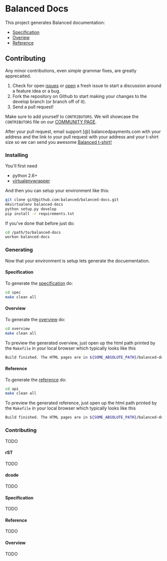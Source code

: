 # Balanced Docs

This project generates Balanced documentation:

- [Specification](https://github.com/balanced/balanced-api)
- [Overiew](https://www.balancedpayments.com/docs/overview)
- [Reference](https://www.balancedpayments.com/docs/api)

## Contributing

Any minor contributions, even simple grammar fixes, are greatly apprecaited.

1. Check for open [issues](https://github.com/balanced/balanced-docs/issues) or
   [open](https://github.com/balanced/balanced-docs/issues/new) a fresh issue
   to start a discussion around a feature idea or a bug.
1. Fork the repository on Github to start making your changes to the develop branch (or branch off of it).
1. Send a pull request!

Make sure to add yourself to `CONTRIBUTORS`. We will showcase the `CONTRIBUTORS` file on our
[COMMUNITY PAGE](https://balancedpayments.com/community).

After your pull request, email support [@] balancedpayments.com with
your address and the link to your pull request with your address and
your t-shirt size so we can send you awesome
[Balanced t-shirt!](https://twitter.com/damon_sf/status/266768984744017920/photo/1)

### Installing

You'll first need
* python 2.6+
* [virtualenvwrapper](http://virtualenvwrapper.readthedocs.org/en/latest/install.html)

And then you can setup your environment like this:

```bash
git clone git@github.com:balanced/balanced-docs.git
mkvirtualenv balanced-docs
python setup.py develop
pip install -r requirements.txt
```

If you've done that before just do:

```bash
cd /path/to/balanced-docs
workon balanced-docs
```

### Generating

Now that your environment is setup lets generate the docuementation.

#### Specification

To generate the [specification](https://github.com/balanced/balanced-api) do:

```bash
cd spec
make clean all
```

#### Overview

To generate the [overview](https://balancedpayments.com/docs/overview) do:

```bash
cd overview
make clean all
```

To preview the generated overview, just open up the html path printed by the
`Makefile` in your local browser which typically looks like this 

```bash
Build finished. The HTML pages are in ${SOME_ABSOLUTE_PATH}/balanced-docs/api/html.
```

#### Reference

To generate the [reference](https://balancedpayments.com/docs/api) do:

```bash
cd api
make clean all
```

To preview the generated reference, just open up the html path printed by the
`Makefile` in your local browser which typically looks like this 

```bash
Build finished. The HTML pages are in ${SOME_ABSOLUTE_PATH}/balanced-docs/api/html.
```

### Contributing

TODO

#### rST

TODO

#### dcode

TODO

#### Specification

TODO

#### Reference

TODO

#### Overview

TODO

